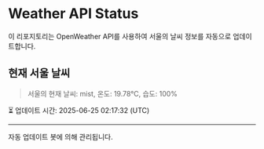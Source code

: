 
# Weather API Status

이 리포지토리는 OpenWeather API를 사용하여 서울의 날씨 정보를 자동으로 업데이트합니다.

## 현재 서울 날씨
> 서울의 현재 날씨: mist, 온도: 19.78°C, 습도: 100%

⏳ 업데이트 시간: 2025-06-25 02:17:32 (UTC)

---
자동 업데이트 봇에 의해 관리됩니다.
